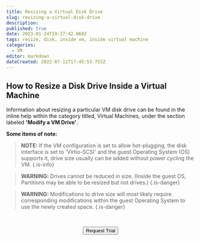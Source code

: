 ```yaml
---
title: Resizing a Virtual Disk Drive
slug: resizing-a-virtual-disk-drive
description: 
published: true
date: 2023-01-24T19:27:42.060Z
tags: resize, disk, inside vm, inside virtual machine
categories:
  - VM
editor: markdown
dateCreated: 2022-07-11T17:45:53.753Z
---
```


## How to Resize a Disk Drive Inside a Virtual Machine


Information about resizing a particular VM disk drive can be found in the inline help within the category titled, Virtual Machines, under the section labeled **'Modify a VM Drive'**.

**Some items of note:**
> **NOTE:** If the VM configuration is set to allow hot-plugging, the disk interface is set to 'Virtio-SCSI' and the guest Operating System (OS) supports it, drive size usually can be added without power cycling the VM.
{.is-info}


> **WARNING:** Drives cannot be reduced in size. (Inside the guest OS, Partitions may be able to be resized but not drives.)
> {.is-danger}

> **WARNING:** Modifications to drive size will most likely require corresponding modifications within the guest Operating System to use the newly created space.
> {.is-danger}

<br>
<div style="text-align: center">
  
<a href="https://www.verge.io/test-drive" target="_blank"><button class="button-orange">Request Trial</button></a>
</div>